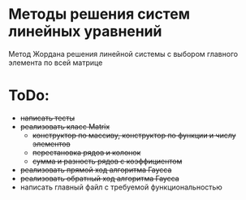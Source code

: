 # Методы решения систем линейных уравнений
Метод Жордана решения линейной системы с выбором главного элемента по всей матрице
# ToDo:
- ~~написать тесты~~
- ~~реализовать класс Matrix~~
    - ~~конструктор по массиву, конструктор по функции и числу элементов~~
    - ~~перестановка рядов и колонок~~
    - ~~сумма и разность рядов с коэффициентом~~
- ~~реализовать прямой ход алгоритма Гаусса~~
- ~~реализовать обратный ход алгоритма Гаусса~~
- написать главный файл с требуемой функциональностью